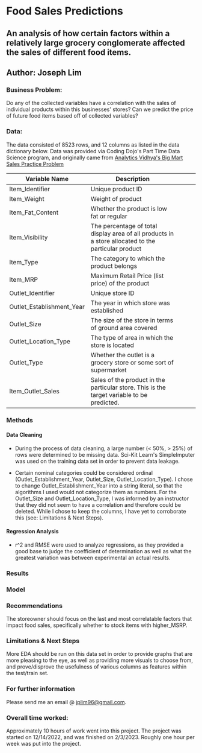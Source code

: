# Food Sales Predictions

## An analysis of how certain factors within a relatively large grocery conglomerate affected the sales of different food items.

## Author: Joseph Lim

### Business Problem: 
Do any of the collected variables have a correlation with the sales of individual products within this businesses' stores? Can we predict the price of future food items based off of collected variables?

### Data:
The data consisted of 8523 rows, and 12 columns as listed in the data dictionary below. Data was provided via Coding Dojo's Part Time Data Science program, and originally came from [Analytics Vidhya's Big Mart Sales Practice Problem](https://https://datahack.analyticsvidhya.com/contest/practice-problem-big-mart-sales-iii/)

| Variable Name             | Description                                                                                         |   |   |   |
|---------------------------|-----------------------------------------------------------------------------------------------------|---|---|---|
| Item_Identifier           | Unique product ID                                                                                   |   |   |   |
| Item_Weight               | Weight of product                                                                                   |   |   |   |
| Item_Fat_Content          | Whether the product is low fat or regular                                                           |   |   |   |
| Item_Visibility           | The percentage of total display area of all products in a store allocated to the particular product |   |   |   |
| Item_Type                 | The category to which the product belongs                                                           |   |   |   |
| Item_MRP                  | Maximum Retail Price (list price) of the product                                                    |   |   |   |
| Outlet_Identifier         | Unique store ID                                                                                     |   |   |   |
| Outlet_Establishment_Year | The year in which store was established                                                             |   |   |   |
| Outlet_Size               | The size of the store in terms of ground area covered                                               |   |   |   |
| Outlet_Location_Type      | The type of area in which the store is located                                                      |   |   |   |
| Outlet_Type               | Whether the outlet is a grocery store or some sort of supermarket                                   |   |   |   |
| Item_Outlet_Sales         | Sales of the product in the particular store. This is the target variable to be predicted.          |   |   |   |

### Methods

#### Data Cleaning
* During the process of data cleaning, a large number (< 50%, > 25%) of rows were determined to be missing data. Sci-Kit Learn's SimpleImputer was used on the training data set in order to prevent data leakage. 

* Certain nominal categories could be considered ordinal (Outlet_Establishment_Year, Outlet_Size, Outlet_Location_Type). I chose to change Outlet_Establishment_Year into a string literal, so that the algorithms I used would not categorize them as numbers. For the Outlet_Size and Outlet_Location_Type, I was informed by an instructor that they did not seem to have a correlation and therefore could be deleted. While I chose to keep the columns, I have yet to corroborate this (see: Limitations & Next Steps).

#### Regression Analysis
* r^2 and RMSE were used to analyze regressions, as they provided a good base to judge the coefficient of determination as well as what the greatest variation was between experimental an actual results.

### Results

### Model

### Recommendations

The storeowner should focus on the last and most correlatable factors that impact food sales, specifically whether to stock items with higher_MSRP.

### Limitations & Next Steps
More EDA should be run on this data set in order to provide graphs that are more pleasing to the eye, as well as providing more visuals to choose from, and prove/disprove the usefulness of various columns as features within the test/train set.

### For further information

Please send me an email @ jplim96@gmail.com. 

### Overall time worked:
Approximately 10 hours of work went into this project. The project was started on 12/14/2022, and was finished on 2/3/2023. Roughly one hour per week was put into the project.
